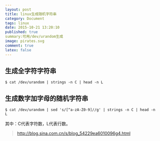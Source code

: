 ```yaml
---
layout: post
title: linux生成随机字符串
category: Document
tags: linux
date: 2015-10-21 13:20:10
published: true
summary:可用/dev/urandom生成
image: pirates.svg
comment: true
latex: false
---
```


## 生成全字符字符串

```
$ cat /dev/urandom | strings -n C | head -n L
```

## 生成数字加字母的随机字符串

```
$ cat /dev/urandom | sed 's/[^a-zA-Z0-9]//g' | strings -n C | head -n L
```

其中：C代表字符数，L代表行数。

> http://blog.sina.com.cn/s/blog_54229ea6010096g4.html

